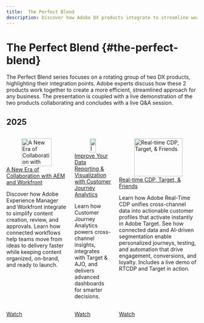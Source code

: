 ```yaml
---
title:  The Perfect Blend
description: Discover how Adobe DX products integrate to streamline workflows, boost efficiency, and deliver smarter business outcomes with live demos and Q&A.
---
```


# The Perfect Blend {#the-perfect-blend}

The Perfect Blend series focuses on a rotating group of two DX products, highlighting their integration points. Adobe experts discuss how these 2 products work together to create a more efficient, streamlined approach for any business. The presentation is coupled with a live demonstration of the two products collaborating and concludes with a live Q&A session.

## 2025

<!-- CARDS  ****

{cta = Watch}

* 2025/aem-and-workfront.md
* 2025/data-reporting-and-visualization.md
* 2025/rtcdp-target.md

-->
<!-- START CARDS HTML - DO NOT MODIFY BY HAND -->
<div class="columns">
    <div class="column is-half-tablet is-half-desktop is-one-third-widescreen" aria-label="A New Era of Collaboration with AEM and Workfront">
        <div class="card" style="height: 100%; display: flex; flex-direction: column; height: 100%;">
            <div class="card-image">
                <figure class="image x-is-16by9">
                    <a href="2025/aem-and-workfront.md" title="A New Era of Collaboration with AEM and Workfront" target="_blank" rel="referrer">
                        <img class="is-bordered-r-small" src="https://video.tv.adobe.com/v/3475186/?format=jpeg&nocache=1758671389370" alt="A New Era of Collaboration with AEM and Workfront"
                             style="width: 100%; aspect-ratio: 16 / 9; object-fit: cover; overflow: hidden; display: block; margin: auto;">
                    </a>
                </figure>
            </div>
            <div class="card-content is-padded-small" style="display: flex; flex-direction: column; flex-grow: 1; justify-content: space-between;">
                <div class="top-card-content">
                    <p class="headline is-size-6 has-text-weight-bold">
                        <a href="2025/aem-and-workfront.md" target="_blank" rel="referrer" title="A New Era of Collaboration with AEM and Workfront">A New Era of Collaboration with AEM and Workfront</a>
                    </p>
                    <p class="is-size-6">Discover how Adobe Experience Manager and Workfront integrate to simplify content creation, review, and approvals. Learn how connected workflows help teams move from ideas to delivery faster while keeping content organized, on-brand, and ready to launch.</p>
                </div>
                <a href="2025/aem-and-workfront.md" target="_blank" rel="referrer" class="spectrum-Button spectrum-Button--outline spectrum-Button--primary spectrum-Button--sizeM" style="align-self: flex-start; margin-top: 1rem;">
                    <span class="spectrum-Button-label has-no-wrap has-text-weight-bold">Watch</span>
                </a>
            </div>
        </div>
    </div>
    <div class="column is-half-tablet is-half-desktop is-one-third-widescreen" aria-label="Improve Your Data Reporting & Visualization with Customer Journey Analytics">
        <div class="card" style="height: 100%; display: flex; flex-direction: column; height: 100%;">
            <div class="card-image">
                <figure class="image x-is-16by9">
                    <a href="2025/data-reporting-and-visualization.md" title="Improve Your Data Reporting & Visualization with Customer Journey Analytics" target="_blank" rel="referrer">
                        <img class="is-bordered-r-small" src="https://video.tv.adobe.com/v/3475187/?format=jpeg&nocache=1758671389367" alt="Improve Your Data Reporting & Visualization with Customer Journey Analytics"
                             style="width: 100%; aspect-ratio: 16 / 9; object-fit: cover; overflow: hidden; display: block; margin: auto;">
                    </a>
                </figure>
            </div>
            <div class="card-content is-padded-small" style="display: flex; flex-direction: column; flex-grow: 1; justify-content: space-between;">
                <div class="top-card-content">
                    <p class="headline is-size-6 has-text-weight-bold">
                        <a href="2025/data-reporting-and-visualization.md" target="_blank" rel="referrer" title="Improve Your Data Reporting & Visualization with Customer Journey Analytics">Improve Your Data Reporting & Visualization with Customer Journey Analytics</a>
                    </p>
                    <p class="is-size-6">Learn how Customer Journey Analytics powers cross-channel insights, integrates with Target & AJO, and delivers advanced dashboards for smarter decisions.</p>
                </div>
                <a href="2025/data-reporting-and-visualization.md" target="_blank" rel="referrer" class="spectrum-Button spectrum-Button--outline spectrum-Button--primary spectrum-Button--sizeM" style="align-self: flex-start; margin-top: 1rem;">
                    <span class="spectrum-Button-label has-no-wrap has-text-weight-bold">Watch</span>
                </a>
            </div>
        </div>
    </div>
    <div class="column is-half-tablet is-half-desktop is-one-third-widescreen" aria-label="Real-time CDP, Target, & Friends">
        <div class="card" style="height: 100%; display: flex; flex-direction: column; height: 100%;">
            <div class="card-image">
                <figure class="image x-is-16by9">
                    <a href="2025/rtcdp-target.md" title="Real-time CDP, Target, & Friends" target="_blank" rel="referrer">
                        <img class="is-bordered-r-small" src="https://video.tv.adobe.com/v/3475185/?format=jpeg&nocache=1758671389360" alt="Real-time CDP, Target, & Friends"
                             style="width: 100%; aspect-ratio: 16 / 9; object-fit: cover; overflow: hidden; display: block; margin: auto;">
                    </a>
                </figure>
            </div>
            <div class="card-content is-padded-small" style="display: flex; flex-direction: column; flex-grow: 1; justify-content: space-between;">
                <div class="top-card-content">
                    <p class="headline is-size-6 has-text-weight-bold">
                        <a href="2025/rtcdp-target.md" target="_blank" rel="referrer" title="Real-time CDP, Target, & Friends">Real-time CDP, Target, & Friends</a>
                    </p>
                    <p class="is-size-6">Learn how Adobe Real-Time CDP unifies cross-channel data into actionable customer profiles that activate instantly in Adobe Target. See how connected data and AI-driven segmentation enable personalized journeys, testing, and automation that drive engagement, conversions, and loyalty. Includes a live demo of RTCDP and Target in action.</p>
                </div>
                <a href="2025/rtcdp-target.md" target="_blank" rel="referrer" class="spectrum-Button spectrum-Button--outline spectrum-Button--primary spectrum-Button--sizeM" style="align-self: flex-start; margin-top: 1rem;">
                    <span class="spectrum-Button-label has-no-wrap has-text-weight-bold">Watch</span>
                </a>
            </div>
        </div>
    </div>
</div>
<!-- END CARDS HTML - DO NOT MODIFY BY HAND -->
